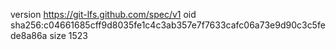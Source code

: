 version https://git-lfs.github.com/spec/v1
oid sha256:c04661685cff9d8035fe1c4c3ab357e7f7633cafc06a73e9d90c3c5fede8a86a
size 1523
